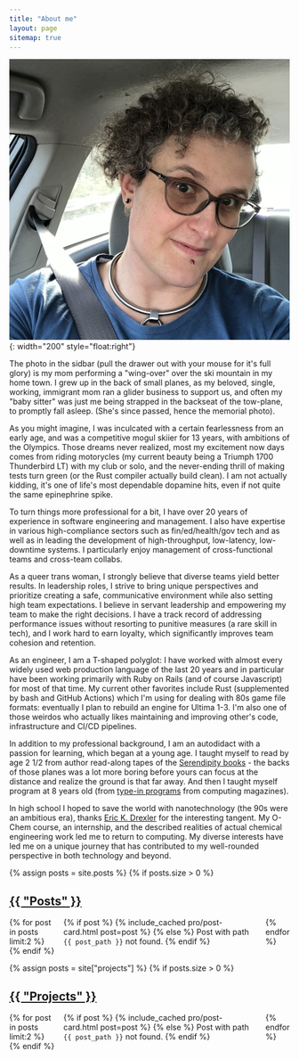 ```yaml
---
title: "About me"
layout: page
sitemap: true
---
```


![me](/assets/img/me.jpg){: width="200" style="float:right"}

The photo in the sidbar (pull the drawer out with your mouse for it's full glory) is my mom performing a "wing-over" over the ski mountain in my home town. I grew up in the back of small planes, as my beloved, single, working, immigrant mom ran a glider business to support us, and often my "baby sitter" was just me being strapped in the backseat of the tow-plane, to promptly fall asleep. (She's since passed, hence the memorial photo).

As you might imagine, I was inculcated with a certain fearlessness from an early age, and was a competitive mogul skiier for 13 years, with ambitions of the Olympics. Those dreams never realized, most my excitement now days comes from riding motorycles (my current beauty being a Triumph 1700 Thunderbird LT) with my club or solo, and the never-ending thrill of making tests turn green (or the Rust compiler actually build clean). I am not actually kidding, it's one of life's most dependable dopamine hits, even if not quite the same epinephrine spike.

To turn things more professional for a bit, I have over 20 years of experience in software engineering and management. I also have expertise in various high-compliance sectors such as fin/ed/health/gov tech and as well as in leading the development of high-throughput, low-latency, low-downtime systems. I particularly enjoy management of cross-functional teams and cross-team collabs.

As a queer trans woman, I strongly believe that diverse teams yield better results. In leadership roles, I strive to bring unique perspectives and prioritize creating a safe, communicative environment while also setting high team expectations. I believe in servant leadership and empowering my team to make the right decisions. I have a track record of addressing performance issues without resorting to punitive measures (a rare skill in tech), and I work hard to earn loyalty, which significantly improves team cohesion and retention.

As an engineer, I am a T-shaped polyglot: I have worked with almost every widely used web production language of the last 20 years and in particular have been working primarily with Ruby on Rails (and of course Javascript) for most of that time. My current other favorites include Rust (supplemented by bash and GitHub Actions) which I'm using for dealing with 80s game file formats: eventually I plan to rebuild an engine for Ultima 1-3. I'm also one of those weirdos who actually likes maintaining and improving other's code, infrastructure and CI/CD pipelines.

In addition to my professional background, I am an autodidact with a passion for learning, which began at a young age. I taught myself to read by age 2 1/2 from author read-along tapes of the [Serendipity books](https://en.wikipedia.org/wiki/Serendipity_(book_series)) - the backs of those planes was a lot more boring before yours can focus at the distance and realize the ground is that far away. And then I taught myself program at 8 years old (from [type-in programs](https://en.wikipedia.org/wiki/Type-in_program) from computing magazines).

In high school I hoped to save the world with nanotechnology (the 90s were an ambitious era), thanks [Eric K. Drexler](https://en.wikipedia.org/wiki/Engines_of_Creation) for the interesting tangent. My O-Chem course, an internship, and the described realities of actual chemical engineering work led me to return to computing. My diverse interests have led me on a unique journey that has contributed to my well-rounded perspective in both technology and beyond.


{% assign posts = site.posts %}
{% if posts.size > 0 %}
<aside class="other-projects related mb0" role="complementary">
  <h2><a href="/posts">{{ "Posts" }}</a></h2>
  <div class="columns">
    {% for post in posts limit:2 %}
      <div class="column column-1-2">
        {% if post %}
          {% include_cached pro/post-card.html post=post %}
        {% else %}
          Post with path <code>{{ post_path }}</code> not found.
        {% endif %}
      </div>
    {% endfor %}
  </div>
</aside>
{% endif %}

{% assign posts = site["projects"] %}
{% if posts.size > 0 %}
<aside class="other-projects related mb0" role="complementary">
  <h2><a href="/projects">{{ "Projects" }}</a></h2>
  <div class="columns">
    {% for post in posts limit:2 %}
      <div class="column column-1-2">
        {% if post %}
          {% include_cached pro/post-card.html post=post %}
        {% else %}
          Post with path <code>{{ post_path }}</code> not found.
        {% endif %}
      </div>
    {% endfor %}
  </div>
</aside>
{% endif %}
